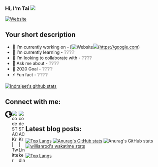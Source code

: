 ### Hi, I'm Tai <img src="https://media.giphy.com/media/2m1WUiwkhg0zVFlw7d/giphy.gif" width="100px">
[![Website](https://img.shields.io/badge/Text-Text-green?style=flat-square)](https://google.com)
## Your short description
- 🔭 I’m currently working on - [![Website]<img src="https://upload.wikimedia.org/wikipedia/commons/a/a1/Logo_Hust.png" width="30px">(https://google.com)
- 🌱 I’m currently learning - ❔❔❔❔
- 👯 I’m looking to collaborate with - ❔❔❔❔
- 💬 Ask me about - ❔❔❔❔
- 🥅 2020 Goal - ❔❔❔❔
- ⚡ Fun fact - ❔❔❔❔
<!-- ❔❔❔❔ means username in below README.md -->
<!-- Also feel free to update second URL to any URL -->
[![Indrajeet's github stats](https://github-readme-stats.vercel.app/api?username=❔❔❔❔&count_private=true&include_all_commits=true&theme=radical)](https://google.com)
## Connect with me:
[<img align="left" alt="codeSTACKr.com" width="22px" src="https://raw.githubusercontent.com/iconic/open-iconic/master/svg/globe.svg" />][website]
[<img align="left" alt="codeSTACKr | Twitter" width="22px" src="https://cdn.jsdelivr.net/npm/simple-icons@v3/icons/twitter.svg" />][twitter]
[<img align="left" alt="codeSTACKr | LinkedIn" width="22px" src="https://cdn.jsdelivr.net/npm/simple-icons@v3/icons/linkedin.svg" />][linkedin]
<br />
<!-- Optional if you have blogs -->
## Latest blog posts:
<!-- BLOG-POST-LIST:START -->
<!-- BLOG-POST-LIST:END -->
<!-- This section you create this variables that are used above -->
[website]: https://google.com
[twitter]: https://twitter.com/indrajeet_nikam
[linkedin]: https://www.linkedin.com/in/indrajeet-nikam-3737a8101/
[![Top Langs](https://github-readme-stats.vercel.app/api/top-langs/?username=lethetai2605&layout=compact)](https://github.com/anuraghazra/github-readme-stats)
[![Anurag's GitHub stats](https://github-readme-stats.vercel.app/api?username=lethetai2605)](https://github.com/anuraghazra/github-readme-stats)
![Anurag's GitHub stats](https://github-readme-stats.vercel.app/api?username=lethetai2605&show_icons=true)
[![willianrod's wakatime stats](https://github-readme-stats.vercel.app/api/wakatime?username=lethetai2605)](https://github.com/lethetai2605/github-readme-stats)

[![Top Langs](https://github-readme-stats.vercel.app/api/top-langs/?username=anuraghazra&layout=compact)](https://github.com/anuraghazra/github-readme-stats)
